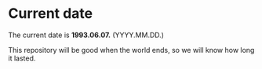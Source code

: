 # Current date

The current date is **1993.06.07.** (YYYY.MM.DD.)

This repository will be good when the world ends, so we will know how long it lasted.